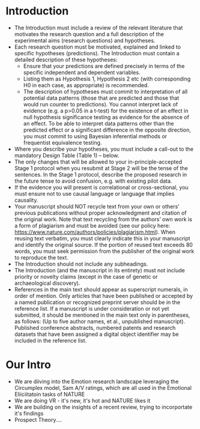 # Introduction
- The Introduction must include a review of the relevant literature that motivates the research question and a full description of the experimental aims (research questions) and hypotheses. 
- Each research question must be motivated, explained and linked to specific hypotheses (predictions). The Introduction must contain a detailed description of these hypotheses: 
	- Ensure that your predictions are defined precisely in terms of the specific independent and dependent variables.
	- Listing them as Hypothesis 1, Hypothesis 2 etc (with corresponding H0 in each case, as appropriate) is recommended.
	- The description of hypotheses must commit to interpretation of all potential data patterns (those that are predicted and those that would run counter to predictions). You cannot interpret lack of evidence (e.g. a p>0.05 in a t-test) for the existence of an effect in null hypothesis significance testing as evidence for the absence of an effect. To be able to interpret data patterns other than the predicted effect or a significant difference in the opposite direction, you must commit to using Bayesian inferential methods or frequentist equivalence testing.
- Where you describe your hypotheses, you must include a call-out to the mandatory Design Table (Table 1) – below. 
- The only changes that will be allowed to your in-principle-accepted Stage 1 protocol when you resubmit at Stage 2 will be the tense of the sentences. In the Stage 1 protocol, describe the proposed research in the future tense to avoid confusion, e.g. with existing pilot data. 
- If the evidence you will present is correlational or cross-sectional, you must ensure not to use causal language or language that implies causality.
- Your manuscript should NOT recycle text from your own or others’ previous publications without proper acknowledgment and citation of the original work. Note that text recycling from the authors’ own work is a form of plagiarism and must be avoided (see our policy here: https://www.nature.com/authors/policies/plagiarism.html). When reusing text verbatim, you must clearly indicate this in your manuscript and identify the original source. If the portion of reused text exceeds 80 words, you must seek permission from the publisher of the original work to reproduce the text.
- The Introduction should not include any subheadings. 
- The Introduction (and the manuscript in its entirety) must not include priority or novelty claims (except in the case of genetic or archaeological discovery). 
- References in the main text should appear as superscript numerals, in order of mention. Only articles that have been published or accepted by a named publication or recognized preprint server should be in the reference list. If a manuscript is under consideration or not yet submitted, it should be mentioned in the main text only in parentheses, as follows: (Up to five author names, et al., unpublished manuscript). Published conference abstracts, numbered patents and research datasets that have been assigned a digital object identifier may be included in the reference list. 


# Our Intro
- We are diiving into the Emotion research landscape leveraging the Circumplex model, Sam A/V ratings, which are all used in the Emotional Eliiciitatoin tasks of NATURE
- We are doing VR - it's new, it's hot and NATURE likes it
- We are building on the insights of a recent review, trying to incorportate it's findings
- Prospect Theory....